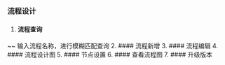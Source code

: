### 流程设计
1. #### 流程查询
~~ 输入流程名称，进行模糊匹配查询
2. #### 流程新增
3. #### 流程编辑
4. #### 流程设计图
5. #### 节点设置
6. #### 查看流程图
7. #### 升级版本